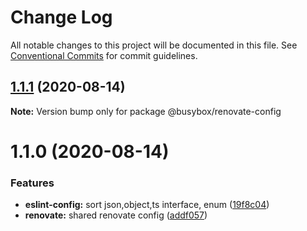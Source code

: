 # Change Log

All notable changes to this project will be documented in this file.
See [Conventional Commits](https://conventionalcommits.org) for commit guidelines.

## [1.1.1](https://github.com/davidNHK/busybox/compare/@busybox/renovate-config@1.1.0...@busybox/renovate-config@1.1.1) (2020-08-14)

**Note:** Version bump only for package @busybox/renovate-config





# 1.1.0 (2020-08-14)


### Features

* **eslint-config:** sort json,object,ts interface, enum ([19f8c04](https://github.com/davidNHK/busybox/commit/19f8c04908655b4c7fbbf43843bb7386a633701a))
* **renovate:** shared renovate config ([addf057](https://github.com/davidNHK/busybox/commit/addf057df63e0c2e128c8d8943048a57351be703))
